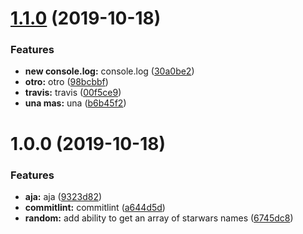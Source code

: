 # [1.1.0](https://github.com/johinsDev/startwars-name/compare/v1.0.0...v1.1.0) (2019-10-18)


### Features

* **new console.log:** console.log ([30a0be2](https://github.com/johinsDev/startwars-name/commit/30a0be2c8622e572fb73045d5790cc20b370bc56))
* **otro:** otro ([98bcbbf](https://github.com/johinsDev/startwars-name/commit/98bcbbfdaf0c464664abd646f4b236ae2cb82cc3))
* **travis:** travis ([00f5ce9](https://github.com/johinsDev/startwars-name/commit/00f5ce90124b7e63e6077be46ac22cf3e0e8ce7c))
* **una mas:** una ([b6b45f2](https://github.com/johinsDev/startwars-name/commit/b6b45f2e7cf928c0dbb989f9ca99671cb036867a))

# 1.0.0 (2019-10-18)


### Features

* **aja:** aja ([9323d82](https://github.com/johinsDev/startwars-name/commit/9323d82d419145be5029ae4aa7bfb2c4fd1751f4))
* **commitlint:** commitlint ([a644d5d](https://github.com/johinsDev/startwars-name/commit/a644d5d6c29defec398d3142d5dd888d29e3f77f))
* **random:** add ability to get an array of starwars names ([6745dc8](https://github.com/johinsDev/startwars-name/commit/6745dc8a899f33b377c5f417ab4c0eed1daeecae))
